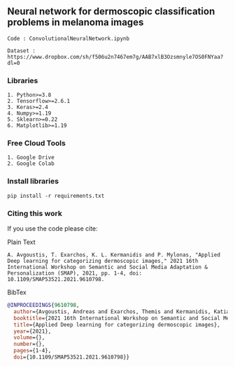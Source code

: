 ## Neural network for dermoscopic classification problems in melanoma images
```
Code : ConvolutionalNeuralNetwork.ipynb
```
```
Dataset : https://www.dropbox.com/sh/f506u2n7467em7g/AAB7xlB3Ozsmnyle7OS0FNYaa?dl=0 
```
### Libraries
```
1. Python>=3.8
2. Tensorflow>=2.6.1
3. Keras>=2.4
4. Numpy>=1.19
5. Sklearn>=0.22
6. Matplotlib>=1.19
```
### Free Cloud Tools
```
1. Google Drive
2. Google Colab
```
###  Install libraries
```
pip install -r requirements.txt
```
### Citing this work


If you use the code please cite:

Plain Text
```
A. Avgoustis, T. Exarchos, K. L. Kermanidis and P. Mylonas, "Applied Deep learning for categorizing dermoscopic images," 2021 16th International Workshop on Semantic and Social Media Adaptation & Personalization (SMAP), 2021, pp. 1-4, doi: 10.1109/SMAP53521.2021.9610798.
```
BibTex
```bibtex
@INPROCEEDINGS{9610798,
  author={Avgoustis, Andreas and Exarchos, Themis and Kermanidis, Katia Lida and Mylonas, Phivos},
  booktitle={2021 16th International Workshop on Semantic and Social Media Adaptation   Personalization (SMAP)}, 
  title={Applied Deep learning for categorizing dermoscopic images}, 
  year={2021},
  volume={},
  number={},
  pages={1-4},
  doi={10.1109/SMAP53521.2021.9610798}}
```
